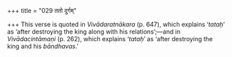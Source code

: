 +++
title = "029 ततो दुर्गम्"

+++
This verse is quoted in *Vivādaratnākara* (p. 647), which explains
‘*tataḥ*’ as ‘after destroying the king along with his relations’;—and
in *Vivādacintāmaṇi* (p. 262), which explains ‘*tataḥ*’ as ‘after
destroying the king and his *bāndhavas*.’
